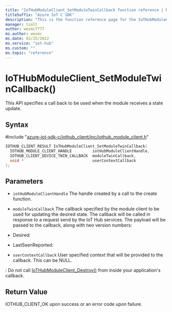 ```yaml
---                             
title: "IoTHubModuleClient_SetModuleTwinCallback function reference | Microsoft Docs" 
titleSuffix: "Azure IoT C SDK"            
description: "This is the function reference page for the IoTHubModuleClient_SetModuleTwinCallback() function in the Azure IoT C SDK. This SDK is used with Azure IoT Hub and Azure IoT Hub Device Provisioning Service"            
manager: timlt                 
author: wesmc7777              
ms.author: wesmc               
ms.date: 03/25/2022                    
ms.service: "iot-hub"             
ms.custom: ""                
ms.topic: "reference"        
---                            
```


# IoTHubModuleClient_SetModuleTwinCallback()

This API specifies a call back to be used when the module receives a state update.

## Syntax

\#include "[azure-iot-sdk-c/iothub_client/inc/iothub_module_client.h](../iothub-module-client-h.md)"  
```C
IOTHUB_CLIENT_RESULT IoTHubModuleClient_SetModuleTwinCallback(
  IOTHUB_MODULE_CLIENT_HANDLE         iotHubModuleClientHandle,
  IOTHUB_CLIENT_DEVICE_TWIN_CALLBACK  moduleTwinCallback,
  void *                              userContextCallback
);
```

## Parameters
* `iotHubModuleClientHandle` The handle created by a call to the create function. 

* `moduleTwinCallback` The callback specified by the module client to be used for updating the desired state. The callback will be called in response to a request send by the IoT Hub services. The payload will be passed to the callback, along with two version numbers:

* Desired:

* LastSeenReported: 

* `userContextCallback` User specified context that will be provided to the callback. This can be NULL.

: Do not call [IoTHubModuleClient_Destroy()](../iothub-module-client-h/iothubmoduleclient-destroy.md) from inside your application's callback.

## Return Value
IOTHUB_CLIENT_OK upon success or an error code upon failure.

